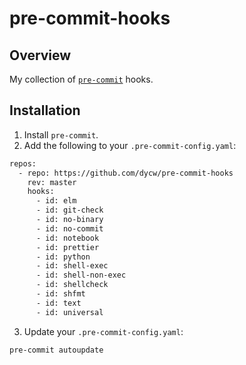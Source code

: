 # pre-commit-hooks

## Overview

My collection of [`pre-commit`](https://pre-commit.com/) hooks.

## Installation

1. Install `pre-commit`.
2. Add the following to your `.pre-commit-config.yaml`:

```bash
repos:
  - repo: https://github.com/dycw/pre-commit-hooks
    rev: master
    hooks:
      - id: elm
      - id: git-check
      - id: no-binary
      - id: no-commit
      - id: notebook
      - id: prettier
      - id: python
      - id: shell-exec
      - id: shell-non-exec
      - id: shellcheck
      - id: shfmt
      - id: text
      - id: universal
```

3. Update your `.pre-commit-config.yaml`:

```bash
pre-commit autoupdate
```
